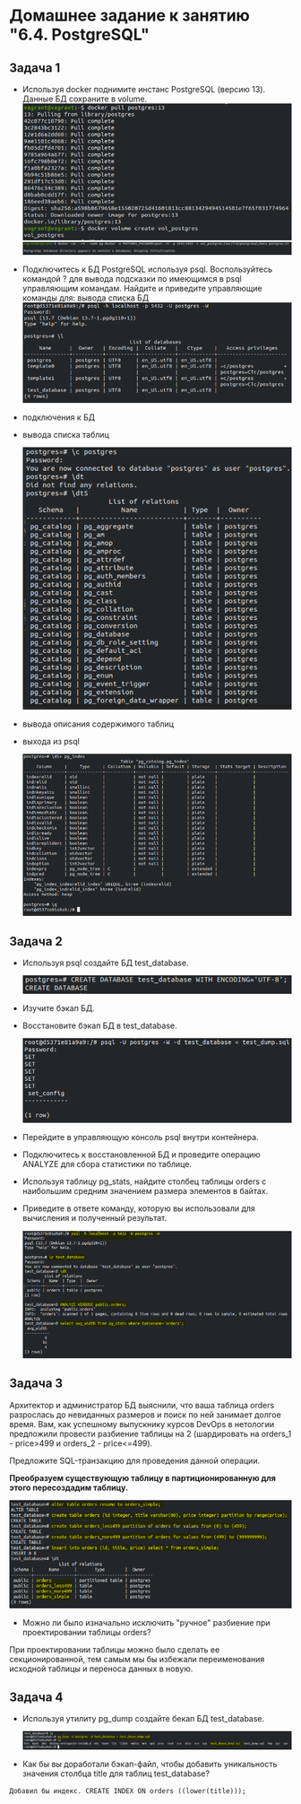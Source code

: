# Домашнее задание к занятию "6.4. PostgreSQL"

## Задача 1

- Используя docker поднимите инстанс PostgreSQL (версию 13). Данные БД сохраните в volume.
![img_22.png](img_22.png)
![img_23.png](img_23.png)

- Подключитесь к БД PostgreSQL используя psql.
Воспользуйтесь командой \? для вывода подсказки по имеющимся в psql управляющим командам.
Найдите и приведите управляющие команды для:
вывода списка БД
![img_24.png](img_24.png)

- подключения к БД
- вывода списка таблиц

  ![img_25.png](img_25.png)

- вывода описания содержимого таблиц
- выхода из psql

  ![img_21.png](img_21.png)

## Задача 2

- Используя psql создайте БД test_database.

  ![img_26.png](img_26.png)

- Изучите бэкап БД.
- Восстановите бэкап БД в test_database.

  ![img_27.png](img_27.png)

- Перейдите в управляющую консоль psql внутри контейнера.
- Подключитесь к восстановленной БД и проведите операцию ANALYZE для сбора статистики по таблице.
- Используя таблицу pg_stats, найдите столбец таблицы orders с наибольшим средним значением размера элементов в байтах.
- Приведите в ответе команду, которую вы использовали для вычисления и полученный результат.

  ![img_28.png](img_28.png)


## Задача 3
Архитектор и администратор БД выяснили, что ваша таблица orders разрослась до невиданных размеров и поиск по ней занимает долгое время. Вам, как успешному выпускнику курсов DevOps в нетологии предложили провести разбиение таблицы на 2 (шардировать на orders_1 - price>499 и orders_2 - price<=499).

Предложите SQL-транзакцию для проведения данной операции.

**Преобразуем существующую таблицу в партиционированную для этого пересоздадим таблицу.**

  ![img_29.png](img_29.png)

- Можно ли было изначально исключить "ручное" разбиение при проектировании таблицы orders?

При проектировании таблицы можно было сделать ее секционированной, тем самым мы бы избежали переименования исходной таблицы и переноса данных в новую.

## Задача 4

- Используя утилиту pg_dump создайте бекап БД test_database.

  ![img_30.png](img_30.png)

- Как бы вы доработали бэкап-файл, чтобы добавить уникальность значения столбца title для таблиц test_database?

```
Добавил бы индекс. CREATE INDEX ON orders ((lower(title)));
```